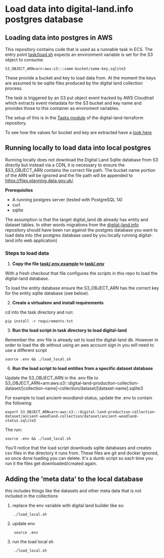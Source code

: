 # Load data into digital-land.info postgres database

## Loading data into postgres in AWS

This repository contains code that is used as a runnable task in ECS. The
entry point [task/load.sh](task/load.sh) expects an environment variable
is set for the S3 object to consume:

    S3_OBJECT_ARN=arn:aws:s3:::some-bucket/some-key.sqlite3

These provide a bucket and key to load data from. At the moment the keys are assumed to be sqlite files produced by
the digital land collection process.

The task is triggered by an S3 put object event tracked by AWS Cloudtrail which extracts event metadata for the S3
bucket and key name and provides those to this container as enviroment variables.

The setup of this is in the [Tasks module](https://github.com/digital-land/digital-land-infrastructure/tree/main/terraform/modules/tasks)
of the digital-land-terraform repository.

To see how the values for bucket and key are extracted have a [look here](https://github.com/digital-land/digital-land-infrastructure/blob/main/terraform/modules/tasks/main.tf#L136:L155)

## Running locally to load data into local postgres

Running locally does not download the Digital Land Sqlite database from S3 directly but instead via a CDN, it is
necessary to ensure the $S3_OBJECT_ARN contains the correct file path. The bucket name portion of the ARN will
be ignored and the file path will be appended to https://files.planning.data.gov.uk/.

**Prerequisites**

   - A running postgres server (tested with PostgreSQL 14)
   - curl
   - sqlite

The assumption is that the target digital_land db already has entity and dataset tables. In other words migrations
from the [digital-land.info](https://github.com/digital-land/digital-land.info) repository should have been run against
the postgres database you want to load data into (the postgres database used by you locally running digital-land.info web
application)

### Steps to load data

1. **Copy the file [task/.env.example](task/.env.example) to [task/.env](task/.env)**

With a fresh checkout that file configures the scripts in this repo to load the digital-land database.

To load the entity database ensure the S3_OBJECT_ARN has the correct key for the entity sqlite database (see below).


2. **Create a virtualenv and install requirements**

cd into the task directory and run:

    pip install -r requirements.txt

3. **Run the load script in task directory to load digital-land**

Remember the .env file is already set to load the digital-land db. However in order to load the db without using an aws account sign in you will need to use a different script

    source .env && ./load_local.sh

6. **Run the load script to load entities from a specific dataset database**

Update the S3_OBJECT_ARN in the .env file to S3_OBJECT_ARN=arn:aws:s3:::digital-land-production-collection-dataset/[collection-name]-collection/dataset/[dataset-name].sqlite3

For example to load ancient-woodland-status, update the .env to contain the following:

    export S3_OBJECT_ARN=arn:aws:s3:::digital-land-production-collection-dataset/ancient-woodland-collection/dataset/ancient-woodland-status.sqlite3

The run:

    source .env && ./load_local.sh

You'll notice that the load script downloads sqlite databases and creates csv files in the directory it runs from. These
files are git and docker ignored, so once done loading you can delete. It's a dumb script so each time you run it
the files get downloaded/created again.

## Adding the 'meta data' to the local database
this includes things like the datasets and other meta data that is not included in the collections

1. replace the env variable with digital land builder like so:
```
    ./load_local.sh
```
2. update env
```
    source .env
```
3. run the load local sh
```
    ./load_local.sh
```
